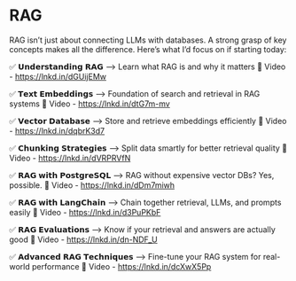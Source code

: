 # RAG


RAG isn’t just about connecting LLMs with databases.
A strong grasp of key concepts makes all the difference.
Here’s what I’d focus on if starting today:

✅ 𝗨𝗻𝗱𝗲𝗿𝘀𝘁𝗮𝗻𝗱𝗶𝗻𝗴 𝗥𝗔𝗚 –> Learn what RAG is and why it matters
🔗 Video - https://lnkd.in/dGUijEMw

✅ 𝗧𝗲𝘅𝘁 𝗘𝗺𝗯𝗲𝗱𝗱𝗶𝗻𝗴𝘀 –> Foundation of search and retrieval in RAG systems
🔗 Video - https://lnkd.in/dtG7m-mv

✅ 𝗩𝗲𝗰𝘁𝗼𝗿 𝗗𝗮𝘁𝗮𝗯𝗮𝘀𝗲 –> Store and retrieve embeddings efficiently
🔗 Video - https://lnkd.in/dqbrK3d7

✅ 𝗖𝗵𝘂𝗻𝗸𝗶𝗻𝗴 𝗦𝘁𝗿𝗮𝘁𝗲𝗴𝗶𝗲𝘀 –> Split data smartly for better retrieval quality
🔗 Video - https://lnkd.in/dVRPRVfN

✅ 𝗥𝗔𝗚 𝘄𝗶𝘁𝗵 𝗣𝗼𝘀𝘁𝗴𝗿𝗲𝗦𝗤𝗟 –> RAG without expensive vector DBs? Yes, possible.
🔗 Video - https://lnkd.in/dDm7miwh

✅ 𝗥𝗔𝗚 𝘄𝗶𝘁𝗵 𝗟𝗮𝗻𝗴𝗖𝗵𝗮𝗶𝗻 –> Chain together retrieval, LLMs, and prompts easily
🔗 Video - https://lnkd.in/d3PuPKbF

✅ 𝗥𝗔𝗚 𝗘𝘃𝗮𝗹𝘂𝗮𝘁𝗶𝗼𝗻𝘀 –> Know if your retrieval and answers are actually good
🔗 Video - https://lnkd.in/dn-NDF_U 

✅ 𝗔𝗱𝘃𝗮𝗻𝗰𝗲𝗱 𝗥𝗔𝗚 𝗧𝗲𝗰𝗵𝗻𝗶𝗾𝘂𝗲𝘀 –> Fine-tune your RAG system for real-world performance
🔗 Video - https://lnkd.in/dcXwX5Pp 
